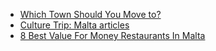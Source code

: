 - [Which Town Should You Move to?](https://therealmalta.com/malta-101-town-move/)
- [Culture Trip: Malta articles](https://theculturetrip.com/europe/malta/)
- [8 Best Value For Money Restaurants In Malta](https://lovinmalta.com/food/its-official-these-are-the-18-best-value-for-money-restaurants-in-malta)
